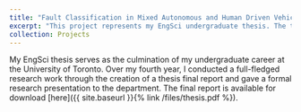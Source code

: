 ```yaml
---
title: "Fault Classification in Mixed Autonomous and Human Driven Vehicles"
excerpt: "This project represents my EngSci undergraduate thesis. The thesis is similar to the paper submitted to ICRA2023, but with the addition of additional benchmark models, more rigorous performance validation, and a new set of experimental results."
collection: Projects
---
```

My EngSci thesis serves as the culmination of my undergraduate career at the University of Toronto. Over my fourth year, I conducted a full-fledged research work through the creation of a thesis final report and gave a formal research presentation to the department. The final report is available for download [here]({{ site.baseurl }}{% link /files/thesis.pdf %}).